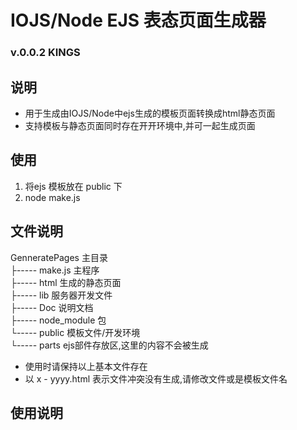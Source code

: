 # IOJS/Node EJS 表态页面生成器

### v.0.0.2 KINGS

## 说明 
* 用于生成由IOJS/Node中ejs生成的模板页面转换成html静态页面  
* 支持模板与静态页面同时存在开开环境中,并可一起生成页面

## 使用
1. 将ejs 模板放在 public 下
2. node make.js


## 文件说明  

GenneratePages 主目录  
 ├----- make.js  主程序  
 ├----- html     生成的静态页面  
 ├----- lib 服务器开发文件  
 ├----- Doc 说明文档   
 ├----- node_module  包  
 └----- public   模板文件/开发环境  
      └----- parts  ejs部件存放区,这里的内容不会被生成   

* 使用时请保持以上基本文件存在
* 以 x - yyyy.html 表示文件冲突没有生成,请修改文件或是模板文件名


## 使用说明
